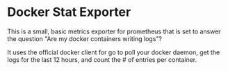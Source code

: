 # Docker Stat Exporter

This is a small, basic metrics exporter for prometheus that is set to answer the question "Are my docker containers writing logs"?

It uses the official docker client for go to poll your docker daemon, get the logs for the last 12 hours, and count the # of entries per container.

